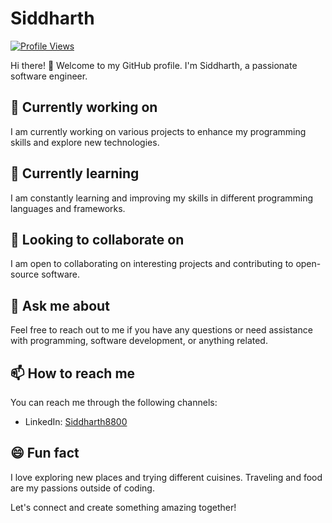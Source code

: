 # Siddharth

[![Profile Views](https://komarev.com/ghpvc/?username=Siddharth8800)](https://github.com/Siddharth8800)

Hi there! 👋 Welcome to my GitHub profile. I'm Siddharth, a passionate software engineer.

## 🔭 Currently working on
I am currently working on various projects to enhance my programming skills and explore new technologies.

## 🌱 Currently learning
I am constantly learning and improving my skills in different programming languages and frameworks.

## 👯 Looking to collaborate on
I am open to collaborating on interesting projects and contributing to open-source software.

## 💬 Ask me about
Feel free to reach out to me if you have any questions or need assistance with programming, software development, or anything related.

## 📫 How to reach me
You can reach me through the following channels:
- LinkedIn: [Siddharth8800](https://www.linkedin.com/in/siddharth8800)

## 😄 Fun fact
I love exploring new places and trying different cuisines. Traveling and food are my passions outside of coding.

Let's connect and create something amazing together!

